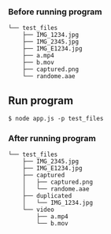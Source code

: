 
### Before running program

```
└── test_files
    ├── IMG_1234.jpg
    ├── IMG_2345.jpg
    ├── IMG_E1234.jpg
    ├── a.mp4
    ├── b.mov
    ├── captured.png
    └── randome.aae
```

## Run program
```
$ node app.js -p test_files
```

### After running program

```
└── test_files
    ├── IMG_2345.jpg
    ├── IMG_E1234.jpg
    ├── captured
    │   ├── captured.png
    │   └── randome.aae
    ├── duplicated
    │   └── IMG_1234.jpg
    └── video
        ├── a.mp4
        └── b.mov
```